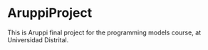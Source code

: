 ﻿# AruppiProject
This is Aruppi final project for the programming models course, at Universidad Distrital.

